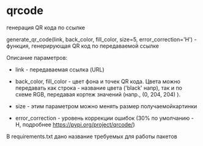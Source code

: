 # qrcode
генерация QR кода по ссылке


generate_qr_code(link, back_color, fill_color, size=5, error_correction='H')  -  функция, генерирующая QR код по передаваемой ссылке

Описание параметров:

  - link  -   передаваемая ссылка (URL)
  
  - back_color, fill_color - цвет фона и точек QR кода. Цвета можно передавать как строка - название цвета ('black' напр),
                            так и по схеме RGB, передавая кортеж значений (напр.,  (0, 204, 204)  ).
                            
  - size  -   этим параметром можно менять размер получаемойкартинки
  
  - error_correction  -   уровень коррекции ошибок (30% по умолчанию - H, подробнее https://pypi.org/project/qrcode/)



В requirements.txt  дано название требуемых для работы пакетов
